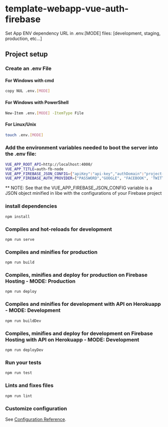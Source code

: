 # template-webapp-vue-auth-firebase

Set App ENV dependency URL in .env.[MODE] files: [development, staging, production, etc...]

## Project setup

### Create an .env File
#### For Windows with cmd
```bash
copy NUL .env.[MODE]
```
#### For Windows with PowerShell
```bash
New-Item .env.[MODE] -ItemType File
```
#### For Linux/Unix
```bash
touch .env.[MODE]
```

### Add the environment variables needed to boot the server into the .env file:
```bash
VUE_APP_ROOT_API=http://localhost:4000/
VUE_APP_TITLE=auth-fb-node
VUE_APP_FIREBASE_JSON_CONFIG={"apiKey":"api-key","authDomain":"project-id.firebaseapp.com","databaseURL":"https://project-id.firebaseio.com","projectId":"project-id","storageBucket":"project-id.appspot.com","messagingSenderId":"sender-id","appID":"app-id",,"measurementId":"measurementId"}
VUE_APP_FIREBASE_AUTH_PROVIDER=["PASSWORD","GOOGLE", "FACEBOOK", 'TWITTER']
```
** NOTE: See that the VUE_APP_FIREBASE_JSON_CONFIG variable is a JSON object minified in libe with the configurations of your Firebase project
### install dependencies
```
npm install
```

### Compiles and hot-reloads for development
```
npm run serve
```

### Compiles and minifies for production
```
npm run build
```

### Compiles, minifies and deploy for production on Firebase Hosting - MODE: Production
```
npm run deploy
```

### Compiles and minifies for development with API on Herokuapp - MODE: Development
```
npm run buildDev
```

### Compiles, minifies and deploy for development on Firebase Hosting with API on Herokuapp  - MODE: Development
```
npm run deployDev
```

### Run your tests
```
npm run test
```

### Lints and fixes files
```
npm run lint
```

### Customize configuration
See [Configuration Reference](https://cli.vuejs.org/config/).
